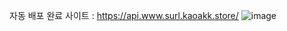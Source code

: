 자동 배포 완료 사이트 : https://api.www.surl.kaoakk.store/
![image](https://github.com/user-attachments/assets/34d157a8-58a6-4902-8d60-b573200d7e02)
